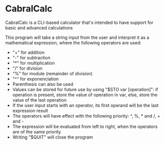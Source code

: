 # CabralCalc

CabralCalc is a CLI-based calculator that's intended to have support for basic and advanced calculations

 This program will take a string input from the user and interpret it as a
mathematical expression, where the following operators are used:
  - "\+" for addition
  - "\-" for subtraction
  - "\*" for multiplication
  - "/" for division
  - "%" for module (remainder of division)
  - "^" for exponenciation
  - Parenthesis can also be used
  - Values can be stored for future use by using "$STO var [operation]":
if operation is present, store the value of operation in var, else, store the
value of the last operation
  - If the user input starts with an operator, its first operand will be the
    last expression result
  - The operators will have effect with the following priority: ^, %, \* and /,
\+ and \-
  - The expression will be evaluated from left to right, when the operators
are of the same priority
  - Writing "$QUIT" will close the program
